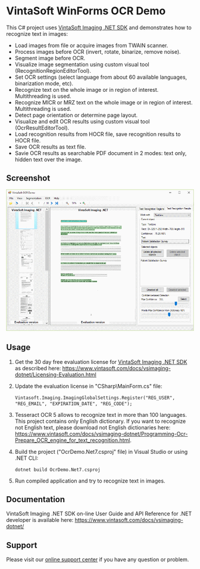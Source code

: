 # VintaSoft WinForms OCR Demo

This C# project uses <a href="https://www.vintasoft.com/vsimaging-dotnet-index.html">VintaSoft Imaging .NET SDK</a> and demonstrates how to recognize text in images:
* Load images from file or acquire images from TWAIN scanner.
* Process images before OCR (invert, rotate, binarize, remove noise).
* Segment image before OCR.
* Visualize image segmentation using custom visual tool (RecognitionRegionEditorTool).
* Set OCR settings (select language from about 60 available languages, binarization mode, etc). 
* Recognize text on the whole image or in region of interest. Multithreading is used.
* Recognize MICR or MRZ text on the whole image or in region of interest. Multithreading is used.
* Detect page orientation or determine page layout.
* Visualize and edit OCR results using custom visual tool (OcrResultEditorTool).
* Load recognition results from HOCR file, save recognition results to HOCR file.
* Save OCR results as text file.
* Savie OCR results as searchable PDF document in 2 modes: text only, hidden text over the image.


## Screenshot
<img src="vintasoft-ocr-demo.png" title="VintaSoft OCR Demo">


## Usage
1. Get the 30 day free evaluation license for <a href="https://www.vintasoft.com/vsimaging-dotnet-index.html" target="_blank">VintaSoft Imaging .NET SDK</a> as described here: <a href="https://www.vintasoft.com/docs/vsimaging-dotnet/Licensing-Evaluation.html" target="_blank">https://www.vintasoft.com/docs/vsimaging-dotnet/Licensing-Evaluation.html</a>

2. Update the evaluation license in "CSharp\MainForm.cs" file:
   ```
   Vintasoft.Imaging.ImagingGlobalSettings.Register("REG_USER", "REG_EMAIL", "EXPIRATION_DATE", "REG_CODE");
   ```

3. Tesseract OCR 5 allows to recognize text in more than 100 languages. This project contains only English dictionary. If you want to recognize not English text, please download not English dictionaries here: <a href="https://www.vintasoft.com/docs/vsimaging-dotnet/Programming-Ocr-Prepare_OCR_engine_for_text_recognition.html" target="_blank">https://www.vintasoft.com/docs/vsimaging-dotnet/Programming-Ocr-Prepare_OCR_engine_for_text_recognition.html</a>.

4. Build the project ("OcrDemo.Net7.csproj" file) in Visual Studio or using .NET CLI:
   ```
   dotnet build OcrDemo.Net7.csproj
   ```

5. Run compiled application and try to recognize text in images.


## Documentation
VintaSoft Imaging .NET SDK on-line User Guide and API Reference for .NET developer is available here: https://www.vintasoft.com/docs/vsimaging-dotnet/


## Support
Please visit our <a href="https://myaccount.vintasoft.com/">online support center</a> if you have any question or problem.
